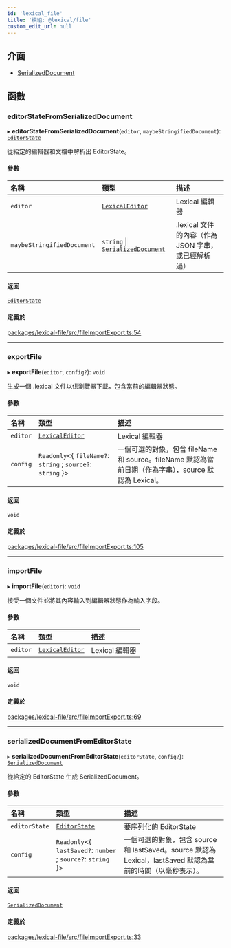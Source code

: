 ```yaml
---
id: 'lexical_file'
title: '模組: @lexical/file'
custom_edit_url: null
---
```


## 介面

- [SerializedDocument](../interfaces/lexical_file.SerializedDocument.md)

## 函數

### editorStateFromSerializedDocument

▸ **editorStateFromSerializedDocument**(`editor`, `maybeStringifiedDocument`): [`EditorState`](../classes/lexical.EditorState.md)

從給定的編輯器和文檔中解析出 EditorState。

#### 參數

| 名稱                       | 類型                                                                                 | 描述                                                |
| :------------------------- | :----------------------------------------------------------------------------------- | :-------------------------------------------------- |
| `editor`                   | [`LexicalEditor`](../classes/lexical.LexicalEditor.md)                               | Lexical 編輯器                                      |
| `maybeStringifiedDocument` | `string` \| [`SerializedDocument`](../interfaces/lexical_file.SerializedDocument.md) | .lexical 文件的內容（作為 JSON 字串，或已經解析過） |

#### 返回

[`EditorState`](../classes/lexical.EditorState.md)

#### 定義於

[packages/lexical-file/src/fileImportExport.ts:54](https://github.com/facebook/lexical/tree/main/packages/lexical-file/src/fileImportExport.ts#L54)

---

### exportFile

▸ **exportFile**(`editor`, `config?`): `void`

生成一個 .lexical 文件以供瀏覽器下載，包含當前的編輯器狀態。

#### 參數

| 名稱     | 類型                                                           | 描述                                                                                                  |
| :------- | :------------------------------------------------------------- | :---------------------------------------------------------------------------------------------------- |
| `editor` | [`LexicalEditor`](../classes/lexical.LexicalEditor.md)         | Lexical 編輯器                                                                                        |
| `config` | `Readonly`\<\{ `fileName?`: `string` ; `source?`: `string` }\> | 一個可選的對象，包含 fileName 和 source。fileName 默認為當前日期（作為字串），source 默認為 Lexical。 |

#### 返回

`void`

#### 定義於

[packages/lexical-file/src/fileImportExport.ts:105](https://github.com/facebook/lexical/tree/main/packages/lexical-file/src/fileImportExport.ts#L105)

---

### importFile

▸ **importFile**(`editor`): `void`

接受一個文件並將其內容輸入到編輯器狀態作為輸入字段。

#### 參數

| 名稱     | 類型                                                   | 描述           |
| :------- | :----------------------------------------------------- | :------------- |
| `editor` | [`LexicalEditor`](../classes/lexical.LexicalEditor.md) | Lexical 編輯器 |

#### 返回

`void`

#### 定義於

[packages/lexical-file/src/fileImportExport.ts:69](https://github.com/facebook/lexical/tree/main/packages/lexical-file/src/fileImportExport.ts#L69)

---

### serializedDocumentFromEditorState

▸ **serializedDocumentFromEditorState**(`editorState`, `config?`): [`SerializedDocument`](../interfaces/lexical_file.SerializedDocument.md)

從給定的 EditorState 生成 SerializedDocument。

#### 參數

| 名稱          | 類型                                                            | 描述                                                                                                        |
| :------------ | :-------------------------------------------------------------- | :---------------------------------------------------------------------------------------------------------- |
| `editorState` | [`EditorState`](../classes/lexical.EditorState.md)              | 要序列化的 EditorState                                                                                      |
| `config`      | `Readonly`\<\{ `lastSaved?`: `number` ; `source?`: `string` }\> | 一個可選的對象，包含 source 和 lastSaved。source 默認為 Lexical，lastSaved 默認為當前的時間（以毫秒表示）。 |

#### 返回

[`SerializedDocument`](../interfaces/lexical_file.SerializedDocument.md)

#### 定義於

[packages/lexical-file/src/fileImportExport.ts:33](https://github.com/facebook/lexical/tree/main/packages/lexical-file/src/fileImportExport.ts#L33)
